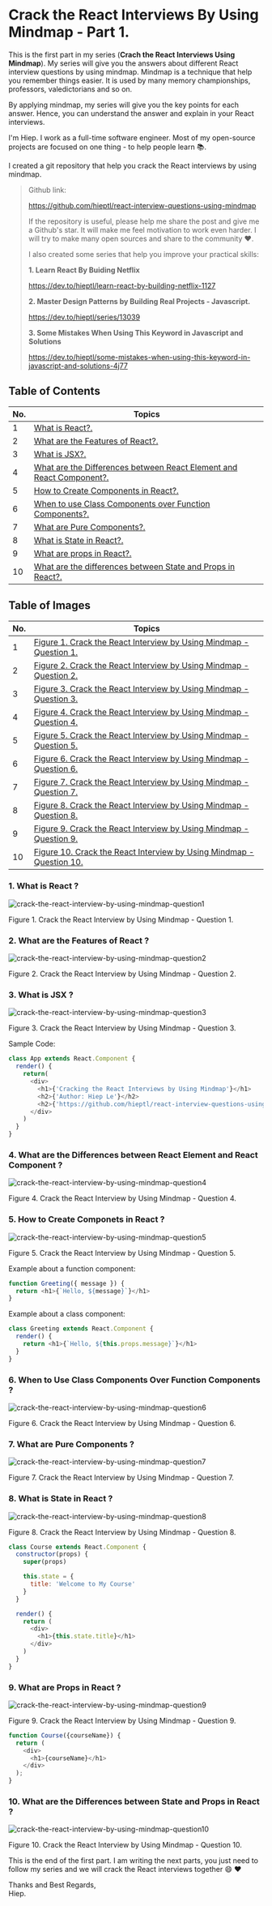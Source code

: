 # Crack the React Interviews By Using Mindmap - Part 1.

This is the first part in my series (__Crach the React Interviews Using Mindmap__). My series will give you the answers about different React interview questions by using mindmap. Mindmap is a technique that help you remember things easier. It is used by many memory championships, professors, valedictorians and so on. 

By applying mindmap, my series will give you the key points for each answer. Hence, you can understand the answer and explain in your React interviews.

I'm Hiep. I work as a full-time software engineer. Most of my open-source projects are focused on one thing - to help people learn 📚.

I created a git repository that help you crack the React interviews by using mindmap.

> Github link: 
>
> https://github.com/hieptl/react-interview-questions-using-mindmap
> 
> If the repository is useful, please help me share the post and give me a Github's star. It will make me feel motivation to work even harder. I will try to make many open sources and share to the community :heart:.
>
> I also created some series that help you improve your practical skills: 
> 
> __1. Learn React By Buiding Netflix__ 
> 
> https://dev.to/hieptl/learn-react-by-building-netflix-1127
>
> __2. Master Design Patterns by Building Real Projects - Javascript.__
>
> https://dev.to/hieptl/series/13039
>
> __3. Some Mistakes When Using This Keyword in Javascript and Solutions__
>
> https://dev.to/hieptl/some-mistakes-when-using-this-keyword-in-javascript-and-solutions-4j77
>

## __Table of Contents__
| No. | Topics |
| --- | --------- |
|1  | [What is React?.](#question1) |
|2  | [What are the Features of React?.](#question2) |
|3  | [What is JSX?.](#question3) |
|4  | [What are the Differences between React Element and React Component?.](#question4) |
|5  | [How to Create Components in React?.](#question5) |
|6  | [When to use Class Components over Function Components?.](#question6) |
|7  | [What are Pure Components?.](#question7) |
|8  | [What is State in React?.](#question8) |
|9  | [What are props in React?.](#question9) |
|10  | [What are the differences between State and Props in React?.](#question10) |



## __Table of Images__
| No. | Topics |
| --- | --------- |
|1  | [Figure 1. Crack the React Interview by Using Mindmap - Question 1.](#figure1) |
|2  | [Figure 2. Crack the React Interview by Using Mindmap - Question 2.](#figure2) |
|3  | [Figure 3. Crack the React Interview by Using Mindmap - Question 3.](#figure3) |
|4  | [Figure 4. Crack the React Interview by Using Mindmap - Question 4.](#figure4) |
|5  | [Figure 5. Crack the React Interview by Using Mindmap - Question 5.](#figure5) |
|6  | [Figure 6. Crack the React Interview by Using Mindmap - Question 6.](#figure6) |
|7  | [Figure 7. Crack the React Interview by Using Mindmap - Question 7.](#figure7) |
|8  | [Figure 8. Crack the React Interview by Using Mindmap - Question 8.](#figure8) |
|9  | [Figure 9. Crack the React Interview by Using Mindmap - Question 9.](#figure9) |
|10  | [Figure 10. Crack the React Interview by Using Mindmap - Question 10.](#figure10) |



<a id="question1"></a>
### 1. What is React ? 

<a id="figure1"></a>
<img src="../images/question1.png" alt="crack-the-react-interview-by-using-mindmap-question1"/>

Figure 1. Crack the React Interview by Using Mindmap - Question 1.

<a id="question2"></a>
### 2. What are the Features of React ? 

<a id="figure2"></a>
<img src="../images/question2.png" alt="crack-the-react-interview-by-using-mindmap-question2"/>

Figure 2. Crack the React Interview by Using Mindmap - Question 2.

<a id="question3"></a>
### 3. What is JSX ? 

<a id="figure3"></a>
<img src="../images/question3.png" alt="crack-the-react-interview-by-using-mindmap-question3"/>

Figure 3. Crack the React Interview by Using Mindmap - Question 3.

Sample Code: 

```js
class App extends React.Component {
  render() {
    return(
      <div>
        <h1>{'Cracking the React Interviews by Using Mindmap'}</h1>
        <h2>{'Author: Hiep Le'}</h2>
        <h2>{'https://github.com/hieptl/react-interview-questions-using-mindmap'}</h2>
      </div>
    )
  }
}
```

<a id="question4"></a>
### 4. What are the Differences between React Element and React Component ? 

<a id="figure4"></a>
<img src="../images/question4.png" alt="crack-the-react-interview-by-using-mindmap-question4"/>

Figure 4. Crack the React Interview by Using Mindmap - Question 4.

<a id="question5"></a>
### 5. How to Create Componets in React ? 

<a id="figure5"></a>
<img src="../images/question5.png" alt="crack-the-react-interview-by-using-mindmap-question5"/>

Figure 5. Crack the React Interview by Using Mindmap - Question 5.

Example about a function component: 

```js
function Greeting({ message }) {
  return <h1>{`Hello, ${message}`}</h1>
}
```

Example about a class component:

```js
class Greeting extends React.Component {
  render() {
    return <h1>{`Hello, ${this.props.message}`}</h1>
  }
}
```

<a id="question6"></a>
### 6. When to Use Class Components Over Function Components ? 

<a id="figure6"></a>
<img src="../images/question6.png" alt="crack-the-react-interview-by-using-mindmap-question6"/>

Figure 6. Crack the React Interview by Using Mindmap - Question 6.


<a id="question7"></a>
### 7. What are Pure Components ? 

<a id="figure7"></a>
<img src="../images/question7.png" alt="crack-the-react-interview-by-using-mindmap-question7"/>

Figure 7. Crack the React Interview by Using Mindmap - Question 7.

<a id="question8"></a>
### 8. What is State in React ? 

<a id="figure8"></a>
<img src="../images/question8.png" alt="crack-the-react-interview-by-using-mindmap-question8"/>

Figure 8. Crack the React Interview by Using Mindmap - Question 8.

```js
class Course extends React.Component {
  constructor(props) {
    super(props)

    this.state = {
      title: 'Welcome to My Course'
    }
  }

  render() {
    return (
      <div>
        <h1>{this.state.title}</h1>
      </div>
    )
  }
}
```

<a id="question9"></a>
### 9. What are Props in React ? 

<a id="figure9"></a>
<img src="../images/question9.png" alt="crack-the-react-interview-by-using-mindmap-question9"/>

Figure 9. Crack the React Interview by Using Mindmap - Question 9.

```js
function Course({courseName}) { 
  return (
    <div>
      <h1>{courseName}</h1>
    </div>
  );
}
```

<a id="question10"></a>
### 10. What are the Differences between State and Props in React ? 

<a id="figure10"></a>
<img src="../images/question10.png" alt="crack-the-react-interview-by-using-mindmap-question10"/>

Figure 10. Crack the React Interview by Using Mindmap - Question 10.

This is the end of the first part. I am writing the next parts, you just need to follow my series and we will crack the React interviews together :smile: :heart:

Thanks and Best Regards, \
Hiep.










